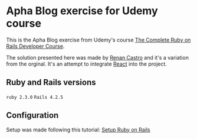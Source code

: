 # Apha Blog exercise for Udemy course

This is the Apha Blog exercise from Udemy's course [The Complete Ruby on Rails Developer Course](https://www.udemy.com/the-complete-ruby-on-rails-developer-course).

The solution presented here was made by [Renan Castro](http://renancastro.com) and it's a variation from the orginal. It's an attempt to integrate [React](https://facebook.github.io/react/) into the project.

## Ruby and Rails versions

`ruby 2.3.0`
`Rails 4.2.5`

## Configuration

Setup was made following this tutorial: [Setup Ruby on Rails](https://gorails.com/setup/osx/10.11-el-capitan)

